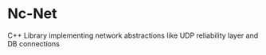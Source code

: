 Nc-Net
======

C++ Library implementing network abstractions like UDP reliability layer and DB connections
